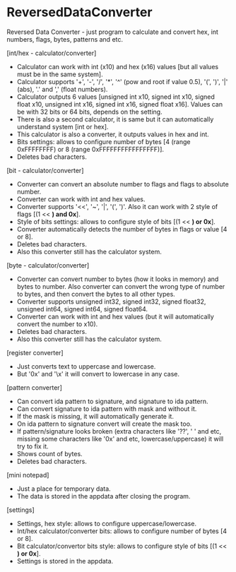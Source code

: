 # ReversedDataConverter
Reversed Data Converter - just program to calculate and convert hex, int numbers, flags, bytes, patterns and etc.

[int/hex - calculator/converter]
+ Calculator can work with int (x10) and hex (x16) values [but all values must be in the same system].
+ Calculator supports '+', '-', '/', '*', '^' (pow and root if value 0.5), '(', ')', '|' (abs), '.' and ',' (float numbers).
+ Calculator outputs 6 values [unsigned int x10, signed int x10, signed float x10, unsigned int x16, signed int x16, signed float x16]. Values can be with 32 bits or 64 bits, depends on the setting.
+ There is also a second calculator, it is same but it can automatically understand system [int or hex].
+ This calculator is also a converter, it outputs values in hex and int.
+ Bits settings: allows to configure number of bytes [4 (range 0xFFFFFFFF) or 8 (range 0xFFFFFFFFFFFFFFFF)].
+ Deletes bad characters.

[bit - calculator/converter]
+ Converter can convert an absolute number to flags and flags to absolute number.
+ Converter can work with int and hex values.
+ Converter supports '<<', '~', '|', '(', ')'. Also it can work with 2 style of flags [(1 << **) and 0x**].
+ Style of bits settings: allows to configure style of bits [(1 << **) or 0x**].
+ Converter automatically detects the number of bytes in flags or value [4 or 8].
+ Deletes bad characters.
+ Also this converter still has the calculator system.

[byte - calculator/converter]
+ Converter can convert number to bytes (how it looks in memory) and bytes to number. Also converter can convert the wrong type of number to bytes, and then convert the bytes to all other types.
+ Converter supports unsigned int32, signed int32, signed float32, unsigned int64, signed int64, signed float64.
+ Converter can work with int and hex values (but it will automatically convert the number to x10).
+ Deletes bad characters.
+ Also this converter still has the calculator system.

[register converter]
+ Just converts text to uppercase and lowercase.
+ But '0x' and '\x' it will convert to lowercase in any case.

[pattern converter]
+ Can convert ida pattern to signature, and signature to ida pattern.
+ Can convert signature to ida pattern with mask and without it.
+ If the mask is missing, it will automatically generate it.
+ On ida pattern to signature convert will create the mask too.
+ If pattern/signature looks broken (extra characters like '??', '  ' and etc, missing some characters like '0x' and etc, lowercase/uppercase) it will try to fix it.
+ Shows count of bytes.
+ Deletes bad characters.

[mini notepad]
+ Just a place for temporary data.
+ The data is stored in the appdata after closing the program. 

[settings]
+ Settings, hex style: allows to configure uppercase/lowercase.
+ Int/hex calculator/converter bits: allows to configure number of bytes [4 or 8].
+ Bit calculator/convertor bits style: allows to configure style of bits [(1 << **) or 0x**].
+ Settings is stored in the appdata. 


